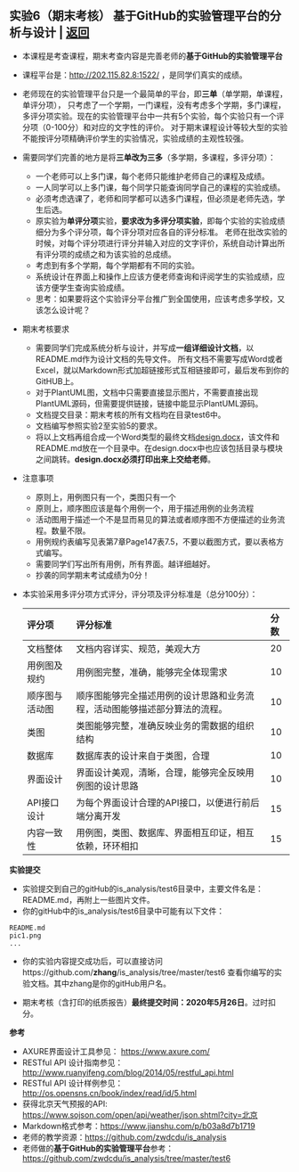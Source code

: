 ﻿<!-- markdownlint-disable MD033-->
<!-- 禁止MD033类型的警告 https://www.npmjs.com/package/markdownlint -->

## 实验6（期末考核） 基于GitHub的实验管理平台的分析与设计 | [返回](./README.md)

- 本课程是考查课程，期末考查内容是完善老师的<b>基于GitHub的实验管理平台</b>
- 课程平台是：http://202.115.82.8:1522/ ，是同学们真实的成绩。
- 老师现在的实验管理平台只是一个最简单的平台，即<b>三单</b>（单学期，单课程，单评分项），
只考虑了一个学期，一门课程，没有考虑多个学期，多门课程，多评分项实验。现在的实验管理平台中一共有5个实验，每个实验只有一个评分项（0-100分）和对应的文字性的评价。
  对于期末课程设计等较大型的实验不能按评分项精确评价学生的实验情况，实验成绩的主观性较强。
- 需要同学们完善的地方是将**三单改为三多**（多学期，多课程，多评分项）：    
    - 一个老师可以上多门课，每个老师只能维护老师自己的课程及成绩。
    - 一人同学可以上多门课，每个同学只能查询同学自己的课程的实验成绩。
    - 必须考虑选课了，老师和同学都可以选多门课程，但必须是老师先选，学生后选。
    - 原实验为<b>单评分项</b>实验，<b>要求改为多评分项实验</b>，即每个实验的实验成绩细分为多个评分项，每个评分项对应各自的评分标准。
      老师在批改实验的时候，对每个评分项进行评分并输入对应的文字评价，系统自动计算出所有评分项的成绩之和为该实验的总成绩。
    - 考虑到有多个学期，每个学期都有不同的实验。
    - 系统设计在界面上和操作上应该方便老师查询和评阅学生的实验成绩，应该方便学生查询实验成绩。 
    - 思考：如果要将这个实验评分平台推广到全国使用，应该考虑多学校，又该怎么设计呢？
    
- 期末考核要求
    - 需要同学们完成系统分析与设计，并写成<B>一组详细设计文档</B>，以README.md作为设计文档的先导文件。
    所有文档不需要写成Word或者Excel，就以Markdown形式加超链接形式互相链接即可，最后发布到你的GitHUB上。
    - 对于PlantUML图，文档中只需要直接显示图片，不需要直接出现PlantUML源码，但需要提供链接，链接中能显示PlantUML源码。
    - 文档提交目录：期末考核的所有文档均在目录test6中。
    - 文档编写参照实验2至实验5的要求。
    - 将以上文档再组合成一个Word类型的最终文档[design.docx](./test6/design.docx)，该文件和README.md放在一个目录中。在design.docx中也应该包括目录与模块之间跳转。**design.docx必须打印出来上交给老师**。
- 注意事项
    - 原则上，用例图只有一个，类图只有一个
    - 原则上，顺序图应该是每个用例一个，用于描述用例的业务流程
    - 活动图用于描述一个不是显而易见的算法或者顺序图不方便描述的业务流程。数量不限。
    - 用例规约表编写见表第7章Page147表7.5，不要以截图方式，要以表格方式编写。
    - 需要同学们写出所有用例，所有界面。越详细越好。
    - 抄袭的同学期末考试成绩为0分！
    
- 本实验采用多评分项方式评分，评分项及评分标准是（总分100分）：
    
    |评分项|评分标准|分数|
    |:-------|:----------------------|:------|
    |文档整体|文档内容详实、规范，美观大方|20|
    |用例图及规约|用例图完整，准确，能够完全体现需求|10|
    |顺序图与活动图|顺序图能够完全描述用例的设计思路和业务流程，活动图能够描述部分算法的流程。|10|
    |类图|类图能够完整，准确反映业务的需数据的组织结构|10|
    |数据库|数据库表的设计来自于类图，合理|10|
    |界面设计|界面设计美观，清晰，合理，能够完全反映用例图的设计思路|10|
    |API接口设计|为每个界面设计合理的API接口，以便进行前后端分离开发|15|
    |内容一致性|用例图，类图、数据库、界面相互印证，相互依赖，环环相扣|15|

<b>实验提交</b>

- 实验提交到自己的gitHub的is_analysis/test6目录中，主要文件名是：README.md，再附上一些图片文件。
- 你的gitHub中的is_analysis/test6目录中可能有以下文件：

``` filelist
README.md
pic1.png
...
```

- 你的实验内容提交成功后，可以直接访问https://github.com/<b>zhang</b>/is_analysis/tree/master/test6
查看你编写的实验文档。其中zhang是你的gitHub用户名。

- 期末考核（含打印的纸质报告）**最终提交时间：2020年5月26日**。过时扣分。

<b>参考</b>

- AXURE界面设计工具参见： https://www.axure.com/
- RESTful API 设计指南参见：http://www.ruanyifeng.com/blog/2014/05/restful_api.html
- RESTful API 设计样例参见：http://os.opensns.cn/book/index/read/id/5.html
- 获得北京天气预报的API: https://www.sojson.com/open/api/weather/json.shtml?city=北京
- Markdown格式参考：https://www.jianshu.com/p/b03a8d7b1719
- 老师的教学资源：https://github.com/zwdcdu/is_analysis
- 老师做的<b>基于GitHub的实验管理平台</b>参考：https://github.com/zwdcdu/is_analysis/tree/master/test6
